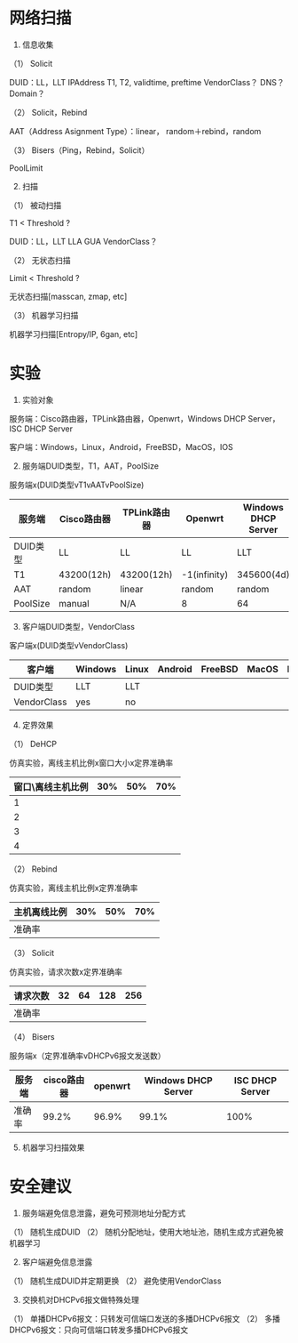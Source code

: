 # 网络扫描

1. 信息收集

（1） Solicit

DUID：LL，LLT
IPAddress
T1, T2, validtime, preftime
VendorClass？
DNS？
Domain？

（2） Solicit，Rebind

AAT（Address Asignment Type）：linear， random＋rebind，random

（3） Bisers（Ping，Rebind，Solicit）

PoolLimit

2. 扫描

（1） 被动扫描

T1 < Threshold ?

DUID：LL，LLT
LLA
GUA
VendorClass？

（2） 无状态扫描

Limit < Threshold ?

无状态扫描[masscan, zmap, etc]

（3） 机器学习扫描

机器学习扫描[Entropy/IP, 6gan, etc]

# 实验

1. 实验对象

服务端：Cisco路由器，TPLink路由器，Openwrt，Windows DHCP Server， ISC DHCP Server

客户端：Windows，Linux，Android，FreeBSD，MacOS，IOS

2. 服务端DUID类型，T1，AAT，PoolSize

服务端x(DUID类型vT1vAATvPoolSize)

| 服务端   | Cisco路由器 | TPLink路由器 | Openwrt      | Windows DHCP Server | ISC DHCP Server |
|----------|-------------|--------------|--------------|---------------------|-----------------|
| DUID类型 | LL          | LL           | LL           | LLT                 | LLT             |
| T1       | 43200(12h)  | 43200(12h)   | -1(infinity) | 345600(4d)          | 3600(1h)        |
| AAT      | random      | linear       | random       | random              | random+rebind   |
| PoolSize | manual      | N/A          | 8            | 64                  | manual          |

3. 客户端DUID类型，VendorClass

客户端x(DUID类型vVendorClass)

| 客户端      | Windows | Linux | Android | FreeBSD | MacOS | IOS |
|-------------|---------|-------|---------|---------|-------|-----|
| DUID类型    | LLT     | LLT   |         |         |       |     |
| VendorClass | yes     | no    |         |         |       |     |

4. 定界效果

（1） DeHCP

仿真实验，离线主机比例x窗口大小x定界准确率

| 窗口\离线主机比例 | 30% | 50% | 70% |
|-------------------|-----|-----|-----|
| 1                 |     |     |     |
| 2                 |     |     |     |
| 3                 |     |     |     |
| 4                 |     |     |     |

（2） Rebind

仿真实验，离线主机比例x定界准确率

| 主机离线比例 | 30% | 50% | 70% |
|--------------|-----|-----|-----|
| 准确率       |     |     |     |

（3） Solicit

仿真实验，请求次数x定界准确率

| 请求次数 | 32 | 64 | 128 | 256 |
|----------|----|----|-----|-----|
| 准确率   |    |    |     |     |

（4） Bisers

服务端x（定界准确率vDHCPv6报文发送数）

| 服务端 | cisco路由器 | openwrt | Windows DHCP Server | ISC DHCP Server |
|--------|-------------|---------|---------------------|-----------------|
| 准确率 | 99.2%       | 96.9%   | 99.1%               | 100%            |

5. 机器学习扫描效果

# 安全建议

1. 服务端避免信息泄露，避免可预测地址分配方式

（1） 随机生成DUID
（2） 随机分配地址，使用大地址池，随机生成方式避免被机器学习

2. 客户端避免信息泄露

（1） 随机生成DUID并定期更换
（2） 避免使用VendorClass

3. 交换机对DHCPv6报文做特殊处理

（1） 单播DHCPv6报文：只转发可信端口发送的多播DHCPv6报文
（2） 多播DHCPv6报文：只向可信端口转发多播DHCPv6报文
